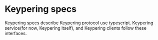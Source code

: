 # Keypering specs

Keypering specs describe Keypering protocol use typescript.
Keypering service(for now, Keypering itself), and Keypering clients follow these interfaces.

